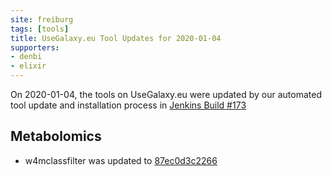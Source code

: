 ```yaml
---
site: freiburg
tags: [tools]
title: UseGalaxy.eu Tool Updates for 2020-01-04
supporters:
- denbi
- elixir
---
```


On 2020-01-04, the tools on UseGalaxy.eu were updated by our automated tool update and installation process in [Jenkins Build #173](https://build.galaxyproject.eu/job/usegalaxy-eu/job/install-tools/#173/)


## Metabolomics

- w4mclassfilter was updated to [87ec0d3c2266](https://toolshed.g2.bx.psu.edu/view/eschen42/w4mclassfilter/87ec0d3c2266)

